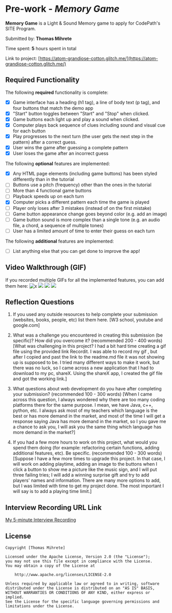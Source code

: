 # Pre-work - *Memory Game*

**Memory Game** is a Light & Sound Memory game to apply for CodePath's SITE Program. 

Submitted by: **Thomas Mihrete**

Time spent: **5** hours spent in total

Link to project: [https://atom-grandiose-cotton.glitch.me/](https://atom-grandiose-cotton.glitch.me/)

## Required Functionality

The following **required** functionality is complete:

* [x] Game interface has a heading (h1 tag), a line of body text (p tag), and four buttons that match the demo app
* [x] "Start" button toggles between "Start" and "Stop" when clicked. 
* [x] Game buttons each light up and play a sound when clicked. 
* [x] Computer plays back sequence of clues including sound and visual cue for each button
* [x] Play progresses to the next turn (the user gets the next step in the pattern) after a correct guess. 
* [x] User wins the game after guessing a complete pattern
* [x] User loses the game after an incorrect guess

The following **optional** features are implemented:

* [x] Any HTML page elements (including game buttons) has been styled differently than in the tutorial
* [ ] Buttons use a pitch (frequency) other than the ones in the tutorial
* [ ] More than 4 functional game buttons
* [ ] Playback speeds up on each turn
* [x] Computer picks a different pattern each time the game is played
* [ ] Player only loses after 3 mistakes (instead of on the first mistake)
* [ ] Game button appearance change goes beyond color (e.g. add an image)
* [ ] Game button sound is more complex than a single tone (e.g. an audio file, a chord, a sequence of multiple tones)
* [ ] User has a limited amount of time to enter their guess on each turn

The following **additional** features are implemented:

- [ ] List anything else that you can get done to improve the app!

## Video Walkthrough (GIF)

If you recorded multiple GIFs for all the implemented features, you can add them here:
![x](https://i.imgur.com/rrl18TK.gif)
![](gif2-link-here)
![](gif3-link-here)
![](gif4-link-here)

## Reflection Questions
1. If you used any outside resources to help complete your submission (websites, books, people, etc) list them here. 
[W3 school, youtube and google.com]

2. What was a challenge you encountered in creating this submission (be specific)? How did you overcome it? (recommended 200 - 400 words) 
[What was challenging in this project? I had a bit hard time creating a gif file using the provided link Recordit. I was able to record my gif
, but after I copied and past the link to the readme.md file it was not showing up is supposed to be. I tried many different ways to make it work, but 
there was no luck, so I came across a new application that I had to download to my pc, shareX. Using the shareX app, I created the 
gif file and got the working link.]

3. What questions about web development do you have after completing your submission? (recommended 100 - 300 words) 
[When I came across this question, I always wondered why there are too many coding platforms there for the same purpose. 
I mean, we have Java, c++, python, etc. I always ask most of my teachers which language is the best or has more demand in 
the market, and most of the time I will get a response saying Java has more demand in the market, so I you gave me a 
chance to ask you, I will ask you the same thing which language has more demand in the market?]

4. If you had a few more hours to work on this project, what would you spend them doing (for example: refactoring certain functions, adding additional features, etc). Be specific. (recommended 100 - 300 words) 
[Suppose I have a few more times to upgrade this project. In that case, I will work on adding playtime, adding an image to the 
buttons when I click a button to show me a picture like the music sign, and I will put three failing tries; I will 
add a winning surprise gift and try to add players' names and information. There are many more options to add, but 
I was limited with time to get my project done. The most important I will say is to add a playing time limit.]



## Interview Recording URL Link

[My 5-minute Interview Recording](https://youtu.be/iFtd0Tyo8Vg)


## License

    Copyright [Thomas Mihrete]

    Licensed under the Apache License, Version 2.0 (the "License");
    you may not use this file except in compliance with the License.
    You may obtain a copy of the License at

        http://www.apache.org/licenses/LICENSE-2.0

    Unless required by applicable law or agreed to in writing, software
    distributed under the License is distributed on an "AS IS" BASIS,
    WITHOUT WARRANTIES OR CONDITIONS OF ANY KIND, either express or implied.
    See the License for the specific language governing permissions and
    limitations under the License.
